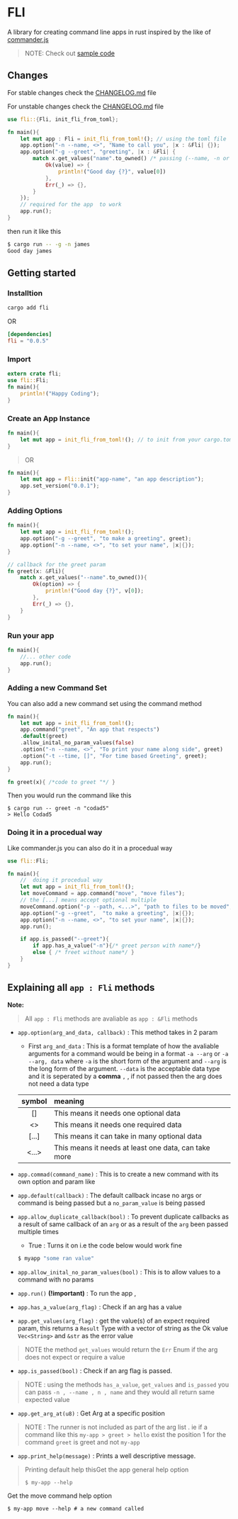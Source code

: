 # FLI

A library for creating command line apps in rust inspired by the like of [commander.js](https://github.com/tj/commander.js)

> NOTE: Check out [sample code](https://github.com/codad5/fli/blob/master/sample/src/main.rs)

## Changes
For stable changes check the [CHANGELOG.md](https://github.com/codad5/fli/blob/master/CHANGELOG.md) file 

For unstable changes check the [CHANGELOG.md](https://github.com/codad5/fli/blob/dev/CHANGELOG.md) file

```rust
use fli::{Fli, init_fli_from_toml};

fn main(){
    let mut app : Fli = init_fli_from_toml!(); // using the toml file
    app.option("-n --name, <>", "Name to call you", |x : &Fli| {});
    app.option("-g --greet", "greeting", |x : &Fli| {
        match x.get_values("name".to_owned() /* passing (--name, -n or n) would work*/){
            Ok(value) => {
                println!("Good day {?}", value[0])
            },
            Err(_) => {},
        }
    });
    // required for the app  to work 
    app.run();
}
```


then run it like this
```bash
$ cargo run -- -g -n james
Good day james
```

## Getting started
### Installtion
```bash
cargo add fli
```
OR
```toml
[dependencies]
fli = "0.0.5"
```

### Import
```rust
extern crate fli;
use fli::Fli;
fn main(){
    println!("Happy Coding");
}
```
### Create an App Instance 

```rust
fn main(){
    let mut app = init_fli_from_toml!(); // to init from your cargo.toml file
}

```
> OR

```rust
fn main(){
    let mut app = Fli::init("app-name", "an app description");
    app.set_version("0.0.1");
}
```


### Adding Options

```rust
fn main(){
    let mut app = init_fli_from_toml!();
    app.option("-g --greet", "to make a greeting", greet);
    app.option("-n --name, <>", "to set your name", |x|{});
}

// callback for the greet param
fn greet(x: &Fli){
    match x.get_values("--name".to_owned()){
        Ok(option) => {
            println!("Good day {?}", v[0]);
        },
        Err(_) => {},
    }
}
```

### Run your app
```rust
fn main(){
    //... other code
    app.run();
}
```

### Adding a new Command Set
You can also add a new command set using the command method
```rust
fn main(){
    let mut app = init_fli_from_toml!();
    app.command("greet", "An app that respects")
    .default(greet)
    .allow_inital_no_param_values(false)
    .option("-n --name, <>", "To print your name along side", greet)
    .option("-t --time, []", "For time based Greeting", greet);
    app.run();
}

fn greet(x){ /*code to greet "*/ }
```
Then you would run the command like this
```shell
$ cargo run -- greet -n "codad5" 
> Hello Codad5
```

### Doing it in a procedual way
Like commander.js you can also do it in a procedual way

```rust
use fli::Fli;

fn main(){
    //  doing it procedual way
    let mut app = init_fli_from_toml!();
    let moveCommand = app.command("move", "move files");
    // the [...] means accept optional multiple
    moveCommand.option("-p --path, <...>", "path to files to be moved", move_file);
    app.option("-g --greet",  "to make a greeting", |x|{});
    app.option("-n --name, <>", "to set your name", |x|{});
    app.run();

    if app.is_passed("--greet"){
        if app.has_a_value("-n"){/* greet person with name*/}
        else { /* freet without name*/ }
    }
}
```

## Explaining all `app : Fli` methods
**Note:**
> All `app : Fli` methods are avaliable as `app : &Fli` methods
- `app.option(arg_and_data, callback)` : 
This method takes in 2 param 
  - First `arg_and_data` : This is a format template of how the avaliable arguments for a command would be being in a format `-a --arg` or `-a --arg, data` where `-a` is the short  form of the argument and `--arg` is the long form of the argument. `--data` is the acceptable data type and it is seperated by a **comma** `,` , if not passed then the arg does not need a data type
  
  | symbol | meaning |
  |:---:|:---|
  | [] | This means it needs one optional data|
  | <> | This means it needs one required data |
  | [...] | This means it can take in many optional data |
  | <...> | This means it needs at least one data, can take more |


- `app.commad(command_name)` : 
This is to create a new command with its own option and param like

- `app.default(callback)` : The default callback incase no args or command is being passed but a `no_param_value` is being passed 

- `app.allow_duplicate_callback(bool)` : To prevent duplicate callbacks as a result of same callback of an `arg` or as a result of the `arg` been passed multiple times
    - True : Turns it on i.e the code below would work fine
    ```bash 
    $ myapp "some ran value"
    ```

- `app.allow_inital_no_param_values(bool)` : This is to allow values to a command with no params  

- `app.run()` **(!important)** : To run the app , 

- `app.has_a_value(arg_flag)` : Check if an arg has a value 
- `app.get_values(arg_flag)` : get the value(s) of  an expect required param,  this returns a `Result` Type with a vector of string as the Ok value `Vec<String>` and `&str` as the error value 
> NOTE  the method `get_values` would return the `Err` Enum if the arg does not expect or require a value

- `app.is_passed(bool)` : Check if an arg flag is passed. 

> NOTE : using the methods `has_a_value`, `get_values` and `is_passed` you can pass `-n , --name , n , name` and they would all return same expected value

- `app.get_arg_at(u8)` : Get Arg at a specific position 
> NOTE :  The runner is not included as part of the arg list . ie if a command like this `my-app > greet > hello` exist the position 1 for the command `greet` is greet and not `my-app`

- `app.print_help(message)` : Prints a well descriptive message.


>Printing default help thisGet the app general help option
> ```shell
> $ my-app --help
> ```
Get the move command help option
```shell
$ my-app move --help # a new command called
```


